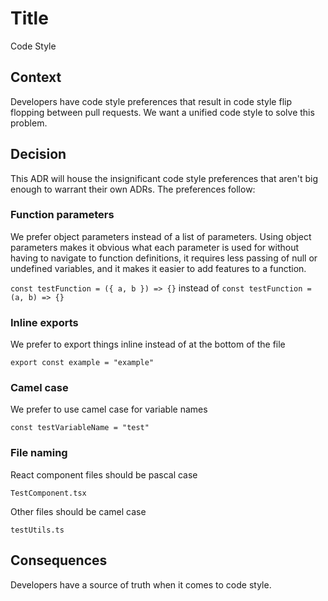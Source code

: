 # Title

Code Style

## Context

Developers have code style preferences that result in code style flip flopping between pull requests. We want a unified code style to solve this problem.

## Decision

This ADR will house the insignificant code style preferences that aren't big enough to warrant their own ADRs. The preferences follow:

### Function parameters
We prefer object parameters instead of a list of parameters. Using object parameters makes it obvious what each parameter is used for without having to navigate to function definitions, it requires less passing of null or undefined variables, and it makes it easier to add features to a function.

`const testFunction = ({ a, b }) => {}` instead of `const testFunction = (a, b) => {}`

### Inline exports
We prefer to export things inline instead of at the bottom of the file

`export const example = "example"`

### Camel case
We prefer to use camel case for variable names

`const testVariableName = "test"`

### File naming
React component files should be pascal case

`TestComponent.tsx`

Other files should be camel case

`testUtils.ts`

## Consequences

Developers have a source of truth when it comes to code style.